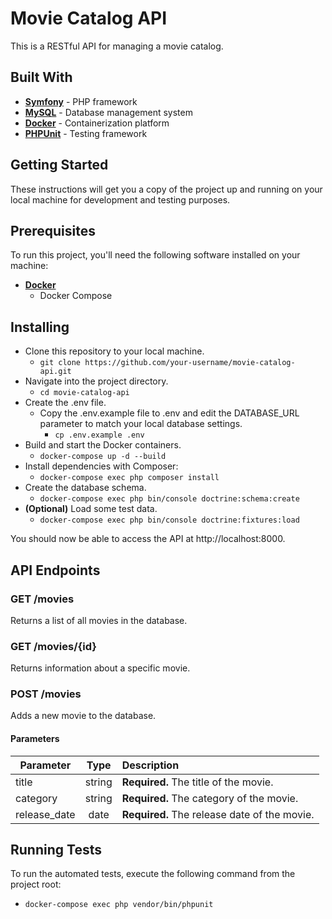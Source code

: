 # Movie Catalog API

This is a RESTful API for managing a movie catalog.

## Built With

- [**Symfony**](https://symfony.com) - PHP framework
- [**MySQL**](https://www.mysql.com) - Database management system
- [**Docker**](https://www.docker.com) - Containerization platform
- [**PHPUnit**](https://phpunit.de) - Testing framework

## Getting Started

These instructions will get you a copy of the project up and running on your local machine for development and testing purposes.

## Prerequisites

To run this project, you'll need the following software installed on your machine:

- [**Docker**](https://docs.docker.com/get-docker/)
    - Docker Compose

## Installing

- Clone this repository to your local machine.
    - `git clone https://github.com/your-username/movie-catalog-api.git`
- Navigate into the project directory.
    - `cd movie-catalog-api`
- Create the .env file.
    - Copy the .env.example file to .env and edit the DATABASE_URL parameter to match your local database settings.
        - `cp .env.example .env`
- Build and start the Docker containers.
    - `docker-compose up -d --build`
- Install dependencies with Composer:
    - `docker-compose exec php composer install`
- Create the database schema.
    - `docker-compose exec php bin/console doctrine:schema:create`
- **(Optional)** Load some test data.
    - `docker-compose exec php bin/console doctrine:fixtures:load`

You should now be able to access the API at http://localhost:8000.

## API Endpoints

### GET /movies

Returns a list of all movies in the database.

### GET /movies/{id}

Returns information about a specific movie.

### POST /movies

Adds a new movie to the database.

#### Parameters
|Parameter	| Type | Description |
|----------|:-------------:|:------|
|title	| string | **Required.** The title of the movie. |
|category	| string | **Required.** The category of the movie. |
|release_date	| date | **Required.** The release date of the movie. |

## Running Tests

To run the automated tests, execute the following command from the project root:

- `docker-compose exec php vendor/bin/phpunit`